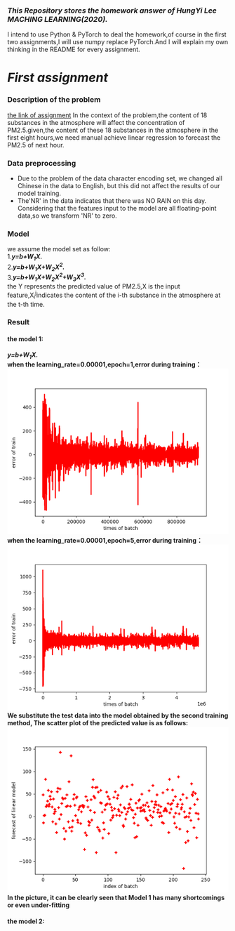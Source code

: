 ### ***This Repository stores the homework answer of HungYi Lee MACHING LEARNING(2020).***

I intend to use Python & PyTorch to deal the homework,of course in the first two assignments,I will use numpy replace PyTorch.And I will explain my own thinking in the README for every assignment.

# ***First assignment***
### <b>Description of the problem</b>
[the link of assignment](https://docs.google.com/presentation/d/18MG1wSTTx8AentGnMfIRUp8ipo8bLpgAj16bJoqW-b0/edit#slide=id.g4cd6560e29_0_10) 
In the context of the problem,the content of 18 substances in the atmosphere will affect the concentration of PM2.5.given,the content of these 18 substances in the atmosphere in the first eight hours,we need manual achieve linear regression to forecast the PM2.5 of next hour.<br>
### <b>Data preprocessing</b>
- Due to the problem of the data character encoding set, we changed all Chinese in the data to English, but this did not affect the results of our model training.
- The'NR' in the data indicates that there was NO RAIN on this day. Considering that the features input to the model are all floating-point data,so we transform 'NR' to zero. 
### <b>Model</b>
we assume the model set as follow:  
1.***y=b+W<sub>1</sub>X.***<br/>
2.***y=b+W<sub>1</sub>X+W<sub>2</sub>X<sup>2</sup>.***<br/>
3.***y=b+W<sub>1</sub>X+W<sub>2</sub>X<sup>2</sup>+W<sub>3</sub>X<sup>3</sup>.***<br/>
the Y represents the predicted value of PM2.5,X is the input feature,X<sub>i</sub><sup>j</sup>indicates the content of the i-th substance in the atmosphere at the t-th time.

### <b>Result</b>
#### <b>the model 1:<b>
***y=b+W<sub>1</sub>X.***<br/>
when the learning_rate=0.00001,epoch=1,error during training：  
![error_img_01](./hw1/img/linearModel_learningRate=00001_epoch=1.png)  
when the learning_rate=0.00001,epoch=5,error during training：  
![error_img_02](./hw1/img/linearModel_learningRate=00001_epoch=5.png)  
We substitute the test data into the model obtained by the second training method,
The scatter plot of the predicted value is as follows:  
![forecast_value](./hw1/img/forecast_value_of_model_1.png)  
In the picture, it can be clearly seen that Model 1 has many shortcomings or even under-fitting  

#### <b>the model 2:<b>





